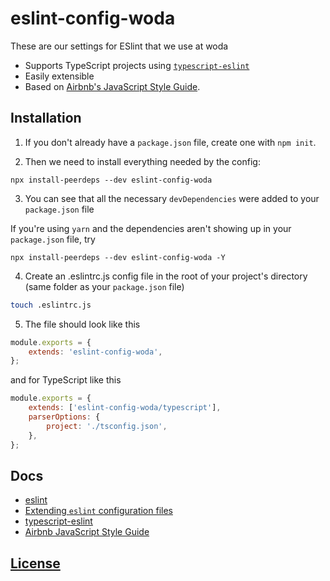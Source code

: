 # eslint-config-woda

These are our settings for ESlint that we use at woda

- Supports TypeScript projects using [`typescript-eslint`](https://github.com/typescript-eslint/typescript-eslint)
- Easily extensible
- Based on [Airbnb's JavaScript Style Guide](https://github.com/airbnb/javascript).

## Installation

1. If you don't already have a `package.json` file, create one with `npm init`.

2. Then we need to install everything needed by the config:

```
npx install-peerdeps --dev eslint-config-woda
```

3. You can see that all the necessary `devDependencies` were added to your `package.json` file


If you're using `yarn` and the dependencies aren't showing up in your `package.json` file, try

```
npx install-peerdeps --dev eslint-config-woda -Y
```

4. Create an .eslintrc.js config file in the root of your project's directory (same folder as your `package.json` file)

```bash
touch .eslintrc.js
```

5. The file should look like this

```js
module.exports = {
    extends: 'eslint-config-woda',
};
```

and for TypeScript like this

```js
module.exports = {
    extends: ['eslint-config-woda/typescript'],
    parserOptions: {
        project: './tsconfig.json',
    },
};
```

## Docs

- [eslint](https://eslint.org/)
- [Extending `eslint` configuration files](https://eslint.org/docs/user-guide/configuring#extending-configuration-files)
- [typescript-eslint](https://github.com/typescript-eslint/typescript-eslint)
- [Airbnb JavaScript Style Guide](https://github.com/airbnb/javascript)

## [License](LICENSE)
